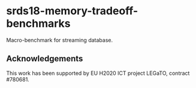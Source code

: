# srds18-memory-tradeoff-benchmarks
Macro-benchmark for streaming database.

## Acknowledgements
This work has been supported by EU H2020 ICT project LEGaTO, contract #780681.

